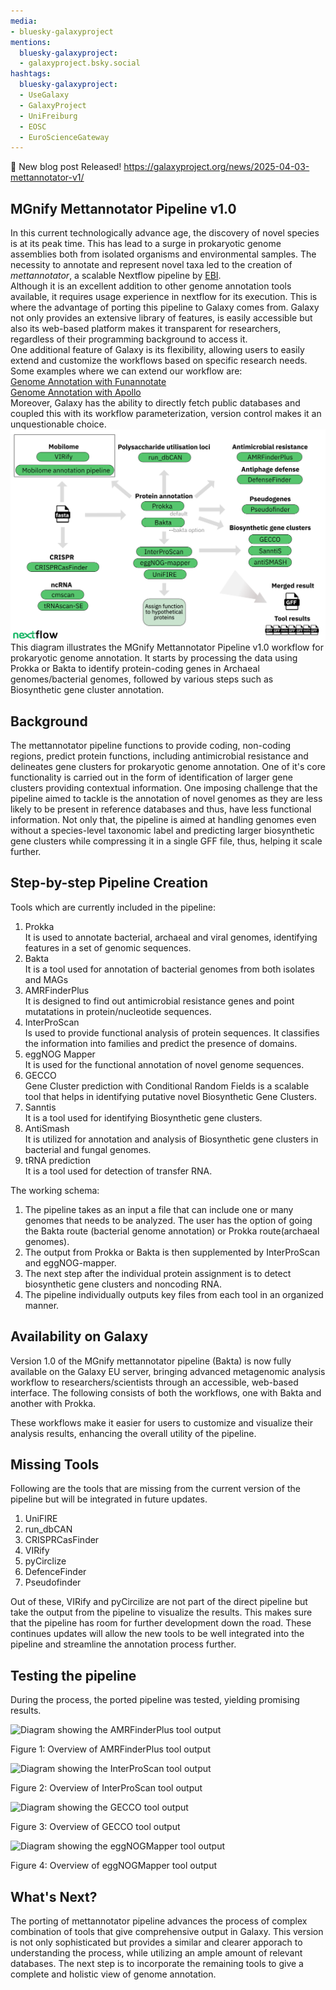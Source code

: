 ```yaml
---
media:
- bluesky-galaxyproject
mentions:
  bluesky-galaxyproject:
  - galaxyproject.bsky.social
hashtags:
  bluesky-galaxyproject:
  - UseGalaxy
  - GalaxyProject
  - UniFreiburg
  - EOSC
  - EuroScienceGateway
---
```

📝 New blog post Released!
https://galaxyproject.org/news/2025-04-03-mettannotator-v1/

MGnify Mettannotator Pipeline v1.0
----------------------------------

In this current technologically advance age, the discovery of novel species is at its peak time. This has lead to a surge in prokaryotic genome assemblies both from isolated organisms and environmental samples. The necessity to annotate and represent novel taxa led to the creation of *mettannotator*, a scalable Nextflow pipeline by [EBI](https://github.com/EBI-Metagenomics/mettannotator?tab=readme-ov-file).  
Although it is an excellent addition to other genome annotation tools available, it requires usage experience in nextflow for its execution. This is where the advantage of porting this pipeline to Galaxy comes from. Galaxy not only provides an extensive library of features, is easily accessible but also its web-based platform makes it transparent for researchers, regardless of their programming background to access it.  
One additional feature of Galaxy is its flexibility, allowing users to easily extend and customize the workflows based on specific research needs. Some examples where we can extend our workflow are:  
[Genome Annotation with Funannotate](https://training.galaxyproject.org/training-material/news/2021/12/01/assembly-annotation.html)  
[Genome Annotation with Apollo](https://training.galaxyproject.org/training-material/news/2021/06/04/apollo.html)  
Moreover, Galaxy has the ability to directly fetch public databases and coupled this with its workflow parameterization, version control makes it an unquestionable choice.  
[![](https://raw.githubusercontent.com/EBI-Metagenomics/mettannotator/main/media/mettannotator-schema.png)](https://github.com/EBI-Metagenomics/mettannotator?tab=readme-ov-file)
This diagram illustrates the MGnify Mettannotator Pipeline v1.0 workflow for prokaryotic genome annotation. It starts by processing the data using Prokka or Bakta to identify protein-coding genes in Archaeal genomes/bacterial genomes, followed by various steps such as Biosynthetic gene cluster annotation.

Background
----------

The mettannotator pipeline functions to provide coding, non-coding regions, predict protein functions, including antimicrobial resistance and delineates gene clusters for prokaryotic genome annotation. One of it's core functionality is carried out in the form of identification of larger gene clusters providing contextual information.
One imposing challenge that the pipeline aimed to tackle is the annotation of novel genomes as they are less likely to be present in reference databases and thus, have less functional information. Not only that, the pipeline is aimed at handling genomes even without a species-level taxonomic label and predicting larger biosynthetic gene clusters while compressing it in a single GFF file, thus, helping it scale further.

Step-by-step Pipeline Creation
------------------------------

Tools which are currently included in the pipeline:

1. Prokka  
   It is used to annotate bacterial, archaeal and viral genomes, identifying features in a set of genomic sequences.
2. Bakta  
   It is a tool used for annotation of bacterial genomes from both isolates and MAGs
3. AMRFinderPlus  
   It is designed to find out antimicrobial resistance genes and point mutatations in protein/nucleotide sequences.
4. InterProScan  
   Is used to provide functional analysis of protein sequences. It classifies the information into families and predict the presence of domains.
5. eggNOG Mapper  
   It is used for the functional annotation of novel genome sequences.
6. GECCO  
   Gene Cluster prediction with Conditional Random Fields is a scalable tool that helps in identifying putative novel Biosynthetic Gene Clusters.
7. Sanntis  
   It is a tool used for identifying Biosynthetic gene clusters.
8. AntiSmash  
   It is utilized for annotation and analysis of Biosynthetic gene clusters in bacterial and fungal genomes.
9. tRNA prediction  
   It is a tool used for detection of transfer RNA.

The working schema:

1. The pipeline takes as an input a file that can include one or many genomes that needs to be analyzed. The user has the option of going the Bakta route (bacterial genome annotation) or Prokka route(archaeal genomes).
2. The output from Prokka or Bakta is then supplemented by InterProScan and eggNOG-mapper.
3. The next step after the individual protein assignment is to detect biosynthetic gene clusters and noncoding RNA.
4. The pipeline individually outputs key files from each tool in an organized manner.

Availability on Galaxy
----------------------

Version 1.0 of the MGnify mettannotator pipeline (Bakta) is now fully available on the Galaxy EU server, bringing advanced metagenomic analysis workflow to researchers/scientists through an accessible, web-based interface.
The following consists of both the workflows, one with Bakta and another with Prokka.

These workflows make it easier for users to customize and visualize their analysis results, enhancing the overall utility of the pipeline.

Missing Tools
-------------

Following are the tools that are missing from the current version of the pipeline but will be integrated in future updates.

1. UniFIRE
2. run\_dbCAN
3. CRISPRCasFinder
4. VIRify
5. pyCirclize
6. DefenceFinder
7. Pseudofinder

Out of these, VIRify and pyCircilize are not part of the direct pipeline but take the output from the pipeline to visualize the results.
This makes sure that the pipeline has room for further development down the road. These continues updates will allow the new tools to be well integrated into the pipeline and streamline the annotation process further.

Testing the pipeline
--------------------

During the process, the ported pipeline was tested, yielding promising results.

![Diagram showing the AMRFinderPlus tool output](https://galaxyproject.org/news/2025-04-03-mettannotator-v1/AMRFinderPlus.png)

Figure 1: Overview of AMRFinderPlus tool output

![Diagram showing the InterProScan tool output](https://galaxyproject.org/news/2025-04-03-mettannotator-v1/InterProScan.png)

Figure 2: Overview of InterProScan tool output

![Diagram showing the GECCO tool output](https://galaxyproject.org/news/2025-04-03-mettannotator-v1/Gecco_summary.png)

Figure 3: Overview of GECCO tool output

![Diagram showing the eggNOGMapper tool output](https://galaxyproject.org/news/2025-04-03-mettannotator-v1/eggNOGMapper.png)

Figure 4: Overview of eggNOGMapper tool output

What's Next?
------------

The porting of mettannotator pipeline advances the process of complex combination of tools that give comprehensive output in Galaxy. This version is not only sophisticated but provides a similar and clearer apporach to understanding the process, while utilizing an ample amount of relevant databases. The next step is to incorporate the remaining tools to give a complete and holistic view of genome annotation.